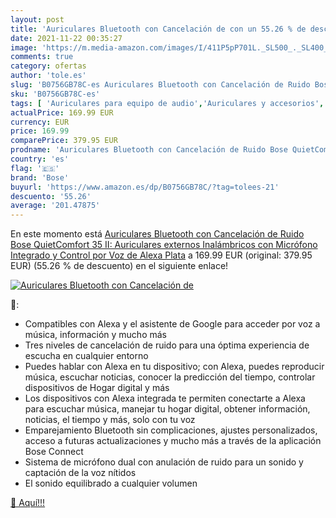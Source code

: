 ```yaml
---
layout: post
title: 'Auriculares Bluetooth con Cancelación de con un 55.26 % de descuento'
date: 2021-11-22 00:35:27
image: 'https://m.media-amazon.com/images/I/411P5pP701L._SL500_._SL400_.jpg'
comments: true
category: ofertas
author: 'tole.es'
slug: 'B0756GB78C-es Auriculares Bluetooth con Cancelación de Ruido Bose...'
sku: 'B0756GB78C-es'
tags: [ 'Auriculares para equipo de audio','Auriculares y accesorios','Electrónica','alexa','bose', ]
actualPrice: 169.99 EUR
currency: EUR
price: 169.99
comparePrice: 379.95 EUR
prodname: 'Auriculares Bluetooth con Cancelación de Ruido Bose QuietComfort 35 II: Auriculares externos Inalámbricos con Micrófono Integrado y Control por Voz de Alexa  Plata'
country: 'es'
flag: '🇪🇸'
brand: 'Bose'
buyurl: 'https://www.amazon.es/dp/B0756GB78C/?tag=tolees-21'
descuento: '55.26'
average: '201.47875'
---
```


En este momento está [Auriculares Bluetooth con Cancelación de Ruido Bose QuietComfort 35 II: Auriculares externos Inalámbricos con Micrófono Integrado y Control por Voz de Alexa  Plata](https://www.amazon.es/dp/B0756GB78C/?tag=tolees-21) a 169.99 EUR (original: 379.95 EUR) (55.26 %  de descuento) en el siguiente enlace!

[![Auriculares Bluetooth con Cancelación de](https://m.media-amazon.com/images/I/411P5pP701L._SL500_._SL400_.jpg)](https://www.amazon.es/dp/B0756GB78C/?tag=tolees-21)

🔎:

- Compatibles con Alexa y el asistente de Google para acceder por voz a música, información y mucho más
- Tres niveles de cancelación de ruido para una óptima experiencia de escucha en cualquier entorno
- Puedes hablar con Alexa en tu dispositivo; con Alexa, puedes reproducir música, escuchar noticias, conocer la predicción del tiempo, controlar dispositivos de Hogar digital y más
- Los dispositivos con Alexa integrada te permiten conectarte a Alexa para escuchar música, manejar tu hogar digital, obtener información, noticias, el tiempo y más, solo con tu voz
- Emparejamiento Bluetooth sin complicaciones, ajustes personalizados, acceso a futuras actualizaciones y mucho más a través de la aplicación Bose Connect
- Sistema de micrófono dual con anulación de ruido para un sonido y captación de la voz nítidos
- El sonido equilibrado a cualquier volumen

[🛒 Aquí!!!](https://www.amazon.es/dp/B0756GB78C/?tag=tolees-21)
